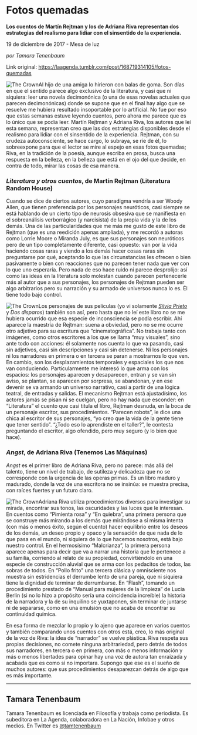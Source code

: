 # Fotos quemadas

**Los cuentos de Martín Rejtman y los de Adriana Riva representan dos estrategias del realismo para lidiar con el sinsentido de la experiencia.**

19 de diciembre de 2017 - Mesa de luz

_por Tamara Tenenbaum_

Link original: https://laagenda.tumblr.com/post/168719314105/fotos-quemadas

![The Crown](https://64.media.tumblr.com/ec93f1ffa8ce683bb426f67226705a9d/tumblr_inline_pjzvp9b9VY1t6q87u_500.jpg)Al hijo de una amiga lo hirieron con balas de goma. Son días en que el sentido parece algo exclusivo de la literatura, y casi que ni siquiera: leer una novela decimonónica (o una de esas novelas actuales que parecen decimonónicas) donde se supone que en el final hay algo que se resuelve me hubiera resultado insoportable por lo artificial. No fue por eso que estas semanas estuve leyendo cuentos, pero ahora me parece que es lo único que se podía leer. Martín Rejtman y Adriana Riva, los autores que leí esta semana, representan creo que las dos estrategias disponibles desde el realismo para lidiar con el sinsentido de la experiencia. Rejtman, con su crudeza autoconsciente, se hace cargo, lo subraya, se ríe de él, lo sobreexpone para que el lector se mire al espejo en esas fotos quemadas; Riva, en la tradición de la poesía, aunque escriba en prosa, busca una respuesta en la belleza, en la belleza que está en el ojo del que decide, en contra de todo, mirar las cosas de esa manera.


### *Literatura y otros cuentos*, de Martín Rejtman (Literatura Random House)

Cuando se dice de ciertos autores, cuyo paradigma vendría a ser Woody Allen, que tienen preferencia por los personajes neuróticos, casi siempre se está hablando de un cierto tipo de neurosis obsesiva que se manifiesta en el sobreanálisis verborrágico (y narcisista) de la propia vida y la de los demás. Una de las particularidades que me más me gustó de este libro de Rejtman (que es una reedición apenas ampliada), y me recordó a autoras como Lorrie Moore o Miranda July, es que sus personajes son neuróticos pero de un tipo completamente diferente, casi opuesto: van por la vida haciendo cosas raras y viendo a los demás hacer cosas raras sin preguntarse por qué, aceptando lo que las circunstancias les ofrecen o bien pasivamente o bien con reacciones que no parecen tener nada que ver con lo que uno esperaría. Pero nada de eso hace ruido ni parece desprolijo: así como las ideas en la literatura solo molestan cuando parecen pertenecerle más al autor que a sus personajes, los personajes de Rejtman pueden ser algo arbitrarios pero su narración y su armado de universos nunca lo es. Él tiene todo bajo control. 


![The Crown](https://64.media.tumblr.com/ec93f1ffa8ce683bb426f67226705a9d/tumblr_inline_pjzvp9b9VY1t6q87u_250.jpg)Los personajes de sus películas (yo vi solamente *[Silvia Prieto](http://123hulu.com/watch/PGp2LOv3-silvia-prieto.html)* y *Dos disparos*) también son así, pero hasta que no leí este libro no se me hubiera ocurrido que esa especie de inconsciencia se podía escribir. Ahí aparece la maestría de Rejtman: suena a obviedad, pero no se me ocurre otro adjetivo para su escritura que “cinematográfica”. No trabaja tanto con imágenes, como otros escritores a los que se llama “muy visuales”, sino ante todo con acciones: él solamente nos cuenta lo que va pasando, casi sin adjetivos, casi sin descripciones y casi sin detenerse. Ni los personajes ni los narradores en primera o en tercera se paran a mostrarnos lo que ven. En cambio, son los desplazamientos temporales y espaciales los que nos van conduciendo. Particularmente me interesó lo que arma con los espacios: los personajes aparecen y desaparecen, entran y se van sin aviso, se plantan, se aparecen por sorpresa, se abandonan, y en ese devenir se va armando un universo narrativo, casi a partir de una lógica teatral, de entradas y salidas. El mecanismo Rejtman está ajustadísimo, los actores jamás se pisan ni se cuelgan, pero no hay nada que esconder: en “Literatura” el cuento que casi titula el libro, Rejtman desnuda, en la boca de un personaje escritor, sus procedimientos. “Parecen robots”, le dice una chica al escritor de sus personajes, “yo creo que la vida de la gente tiene que tener sentido”. “¿Todo eso lo aprendiste en el taller?”, le contesta preguntando el escritor, algo ofendido, pero muy seguro (y lo bien que hace).


### *Angst*, de Adriana Riva (Tenemos Las Máquinas)

*Angst* es el primer libro de Adriana Riva, pero no parece: más allá del talento, tiene un nivel de trabajo, de sutileza y delicadeza que no se corresponde con la urgencia de las operas primas. Es un libro maduro y madurado, donde la voz de una escritora no se insinúa: se muestra precisa, con raíces fuertes y un futuro claro.


![The Crown](https://64.media.tumblr.com/3c7341ef85c570becaf7634e3fe30912/tumblr_inline_pjzvpa1xm61t6q87u_250.jpg)Adriana Riva utiliza procedimientos diversos para investigar su mirada, encontrar sus tonos, las oscuridades y las luces que le interesan. En cuentos como “Pimienta rosa” y “En quiebra”, una primera persona que se construye más mirando a los demás que mirándose a sí misma intenta (con más o menos éxito, según el cuento) hacer equilibrio entre los deseos de los demás, un deseo propio y opaco y la sensación de que nada de lo que pasa en el mundo, ni siquiera de lo que hacemos nosotros, está bajo nuestro control. En el hermosísimo “Malcrianza”, la primera persona aparece apenas para decir que va a narrar una historia que le pertenece a su familia, corriendo al relato de su propiedad, convirtiéndolo en una especie de construcción aluvial que se arma con los pedacitos de todos, las sobras de todos. En “Pollo frito” una tercera clásica y omnisciente nos muestra sin estridencias el derrumbe lento de una pareja, que ni siquiera tiene la dignidad de terminar de derrumbarse. En “Flash”, tomando un procedimiento prestado de “Manual para mujeres de la limpieza” de Lucia Berlin (si no lo hizo a propósito sería una coincidencia increíble) la historia de la narradora y la de su inquilino se yuxtaponen, sin terminar de juntarse ni de separarse, como en una emulsión que no acaba de encontrar su continuidad química. 


En esa forma de mezclar lo propio y lo ajeno que aparece en varios cuentos y también comparando unos cuentos con otros está, creo, lo más original de la voz de Riva: la idea de “narrador” se vuelve plástica. Riva respeta sus propias decisiones, no comete ninguna arbitrariedad, pero detrás de todos sus narradores, en tercera o en primera, con más o menos información y más o menos libertades para opinar hay una voz de autora tan enraizada y acabada que es como si no importara. Supongo que ese es el sueño de muchos autores: que sus procedimientos desaparezcan detrás de algo que es más importante.




---

Tamara Tenenbaum
----------------

Tamara Tenenbaum es licenciada en Filosofía y trabaja como periodista. Es subeditora en La Agenda, colaboradora en La Nación, Infobae y otros medios. En Twitter es [@tamtenenbaum](https://twitter.com/tamtenenbaum)


